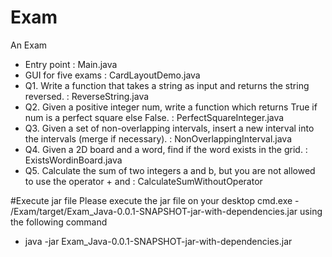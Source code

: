 # Exam
An Exam

- Entry point : Main.java 
- GUI for five exams : CardLayoutDemo.java
- Q1. Write a function that takes a string as input and returns the string reversed. : ReverseString.java
- Q2. Given a positive integer num, write a function which returns True if num is a perfect square else False. : PerfectSquareInteger.java
- Q3. Given a set of non-overlapping intervals, insert a new interval into the intervals (merge if necessary). : NonOverlappingInterval.java
- Q4. Given a 2D board and a word, find if the word exists in the grid. : ExistsWordinBoard.java
- Q5. Calculate the sum of two integers a and b, but you are not allowed to use the operator + and : CalculateSumWithoutOperator



#Execute jar file
Please execute the jar file on your desktop cmd.exe -  /Exam/target/Exam_Java-0.0.1-SNAPSHOT-jar-with-dependencies.jar using the following command
- java -jar Exam_Java-0.0.1-SNAPSHOT-jar-with-dependencies.jar
